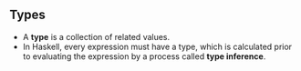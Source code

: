 ## Types
* A **type** is a collection of related values.
* In Haskell, every expression must have a type, which is calculated prior to evaluating the expression by a process called **type inference**.